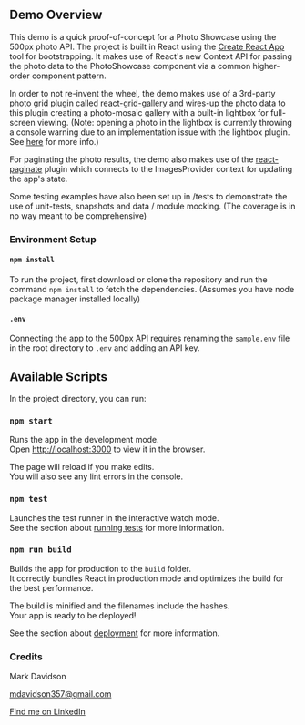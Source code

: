 ## Demo Overview

This demo is a quick proof-of-concept for a Photo Showcase using the 500px photo API.
The project is built in React using the [Create React App](https://github.com/facebook/create-react-app) tool for bootstrapping. It makes use of React's new Context API for passing the photo data to the PhotoShowcase component via a common higher-order component pattern.

In order to not re-invent the wheel, the demo makes use of a 3rd-party photo grid plugin called [react-grid-gallery](https://benhowell.github.io/react-grid-gallery) and wires-up the photo data to this plugin creating a photo-mosaic gallery with a built-in lightbox for full-screen viewing. (Note: opening a photo in the lightbox is currently throwing a console warning due to an implementation issue with the lightbox plugin. See [here](https://github.com/jossmac/react-images/pull/172#issuecomment-442886374) for more info.)

For paginating the photo results, the demo also makes use of the [react-paginate](https://github.com/AdeleD/react-paginate) plugin which connects to the ImagesProvider context for updating the app's state.

Some testing examples have also been set up in /tests to demonstrate the use of unit-tests, snapshots and data / module mocking. (The coverage is in no way meant to be comprehensive)

### Environment Setup

#### `npm install`

To run the project, first download or clone the repository and run the command `npm install` to fetch the dependencies. (Assumes you have node package manager installed locally)

#### `.env`

Connecting the app to the 500px API requires renaming the `sample.env` file in the root directory to `.env` and adding an API key.

## Available Scripts

In the project directory, you can run:

### `npm start`

Runs the app in the development mode.<br>
Open [http://localhost:3000](http://localhost:3000) to view it in the browser.

The page will reload if you make edits.<br>
You will also see any lint errors in the console.

### `npm test`

Launches the test runner in the interactive watch mode.<br>
See the section about [running tests](https://facebook.github.io/create-react-app/docs/running-tests) for more information.

### `npm run build`

Builds the app for production to the `build` folder.<br>
It correctly bundles React in production mode and optimizes the build for the best performance.

The build is minified and the filenames include the hashes.<br>
Your app is ready to be deployed!

See the section about [deployment](https://facebook.github.io/create-react-app/docs/deployment) for more information.

### Credits

Mark Davidson

[mdavidson357@gmail.com](mailto:mdavidson357@gmail.com)

[Find me on LinkedIn](https://www.linkedin.com/in/mark-davidson-50202116/)